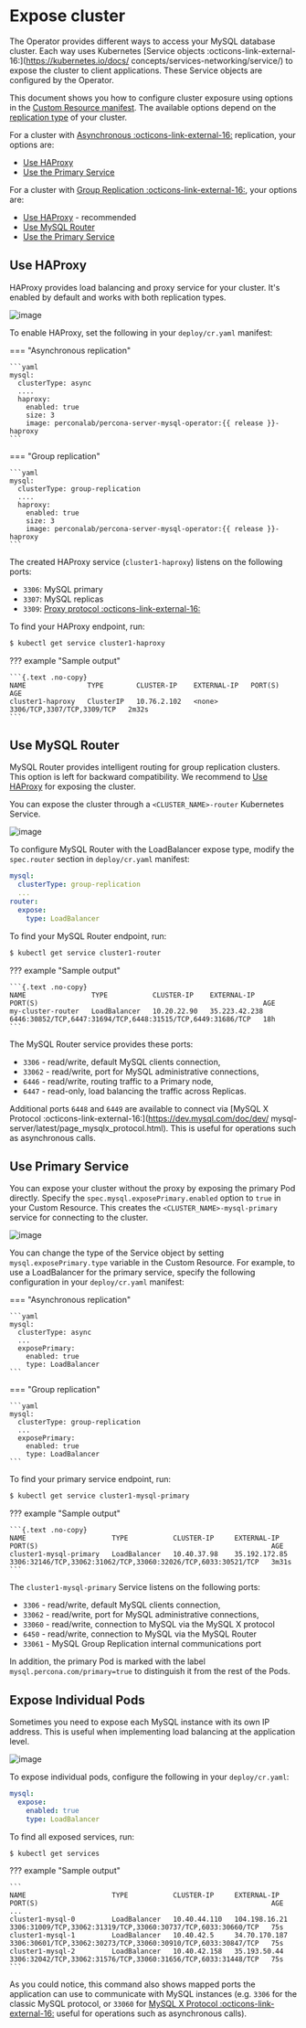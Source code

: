 # Expose cluster

The Operator provides different ways to access your MySQL database cluster. Each way uses Kubernetes [Service objects :octicons-link-external-16:](https://kubernetes.io/docs/
concepts/services-networking/service/) to expose the cluster to client applications. These Service objects are configured by the Operator.

This document shows you how to configure cluster exposure using options in the [Custom Resource manifest](operator.md). The available options depend on the [replication type](architecture.md#replication-types-and-proxy-solutions) of your cluster.

For a cluster with [Asynchronous :octicons-link-external-16:](https://dev.mysql.com/doc/refman/8.0/en/replication.html) replication, your options are:

* [Use HAProxy](#use-haproxy)
* [Use the Primary Service](#use-primary-service)

For a cluster with [Group Replication :octicons-link-external-16:](https://dev.mysql.com/doc/refman/8.0/en/group-replication.html), your options are:

* [Use HAProxy](#use-haproxy) - recommended
* [Use MySQL Router](#use-mysql-router)
* [Use the Primary Service](#use-primary-service)

## Use HAProxy 

HAProxy provides load balancing and proxy service for your cluster. It's enabled by default and works with both replication types.

![image](assets/images/exposure-haproxy.svg)

To enable HAProxy, set the following in your `deploy/cr.yaml` manifest:

=== "Asynchronous replication"

    ```yaml
    mysql:
      clusterType: async
      ....
      haproxy: 
        enabled: true
        size: 3
        image: perconalab/percona-server-mysql-operator:{{ release }}-haproxy
    ```

=== "Group replication"

    ```yaml
    mysql:
      clusterType: group-replication
      ....
      haproxy:
        enabled: true
        size: 3
        image: perconalab/percona-server-mysql-operator:{{ release }}-haproxy
    ```

The created HAProxy service (`cluster1-haproxy`) listens on the following ports:

- `3306`: MySQL primary
- `3307`: MySQL replicas  
- `3309`: [Proxy protocol :octicons-link-external-16:](https://www.haproxy.com/blog/haproxy/proxy-protocol/)

To find your HAProxy endpoint, run:

```{.bash data-prompt="$"}
$ kubectl get service cluster1-haproxy

```
??? example "Sample output"

    ```{.text .no-copy}
    NAME               TYPE        CLUSTER-IP    EXTERNAL-IP   PORT(S)                      AGE
    cluster1-haproxy   ClusterIP   10.76.2.102   <none>        3306/TCP,3307/TCP,3309/TCP   2m32s
    ```

## Use MySQL Router

MySQL Router provides intelligent routing for group replication clusters. This option is left for backward compatibility. We recommend to [Use HAProxy](#use-haproxy) for exposing the cluster.

You can expose the cluster through a `<CLUSTER_NAME>-router` Kubernetes Service.

![image](assets/images/exposure-gr.svg)

To configure MySQL Router with the LoadBalancer expose type, modify the `spec.router` section in `deploy/cr.yaml` manifest:

```yaml
mysql:
  clusterType: group-replication
  ...
router:
  expose:
    type: LoadBalancer
```

To find your MySQL Router endpoint, run:

```{.bash data-prompt="$"}
$ kubectl get service cluster1-router
```

??? example "Sample output"

    ```{.text .no-copy}
    NAME                TYPE           CLUSTER-IP    EXTERNAL-IP     PORT(S)                                                       AGE
    my-cluster-router   LoadBalancer   10.20.22.90   35.223.42.238   6446:30852/TCP,6447:31694/TCP,6448:31515/TCP,6449:31686/TCP   18h
    ```

The MySQL Router service provides these ports:

* `3306` - read/write, default MySQL clients connection,
* `33062` - read/write, port for MySQL administrative connections,
* `6446` - read/write, routing traffic to a Primary node,
* `6447` - read-only, load balancing the traffic across Replicas.

Additional ports `6448` and `6449` are available to
connect via [MySQL X Protocol :octicons-link-external-16:](<https://dev.mysql.com/doc/dev/>
mysql-server/latest/page_mysqlx_protocol.html). This is 
useful for operations such as asynchronous calls.

## Use Primary Service

You can expose your cluster without the proxy by exposing the primary Pod directly. Specify the `spec.mysql.exposePrimary.enabled` option to `true` in your Custom Resource. This creates  the `<CLUSTER_NAME>-mysql-primary` service for connecting to the cluster.

![image](assets/images/exposure-async.svg)

You can change the type of the Service object by setting `mysql.exposePrimary.type` variable in the Custom Resource. For example, to use a LoadBalancer for the primary service, specify the following configuration in your `deploy/cr.yaml` manifest:

=== "Asynchronous replication"

    ```yaml
    mysql:
      clusterType: async
      ...
      exposePrimary:
        enabled: true
        type: LoadBalancer
    ```

=== "Group replication"

    ```yaml
    mysql:
      clusterType: group-replication
      ...
      exposePrimary:
        enabled: true
        type: LoadBalancer
    ```
    
To find your primary service endpoint, run:

```{.bash data-prompt="$"}
$ kubectl get service cluster1-mysql-primary
```

??? example "Sample output"

    ```{.text .no-copy}
    NAME                     TYPE           CLUSTER-IP     EXTERNAL-IP     PORT(S)                                                         AGE
    cluster1-mysql-primary   LoadBalancer   10.40.37.98    35.192.172.85   3306:32146/TCP,33062:31062/TCP,33060:32026/TCP,6033:30521/TCP   3m31s
    ```

The `cluster1-mysql-primary` Service listens on the following ports:

* `3306` - read/write, default MySQL clients connection,
* `33062` - read/write, port for MySQL administrative connections,
* `33060` - read/write, connection to MySQL via the MySQL X protocol
* `6450` - read/write, connection to MySQL via the MySQL Router
* `33061` - MySQL Group Replication internal communications port

In addition, the primary Pod is marked with the label `mysql.percona.com/primary=true` to distinguish it from the rest of the Pods.

## Expose Individual Pods

Sometimes you need to expose each MySQL instance with its own IP address. This is useful when implementing load balancing at the application level.

![image](assets/images/exposure-all.svg)

To expose individual pods, configure the following in your `deploy/cr.yaml`:

```yaml
mysql:
  expose:
    enabled: true
    type: LoadBalancer
```

To find all exposed services, run:

```{.bash data-prompt="$"}
$ kubectl get services
```

??? example "Sample output"

    ```
    NAME                     TYPE           CLUSTER-IP     EXTERNAL-IP     PORT(S)                                                         AGE
    ...
    cluster1-mysql-0         LoadBalancer   10.40.44.110   104.198.16.21   3306:31009/TCP,33062:31319/TCP,33060:30737/TCP,6033:30660/TCP   75s
    cluster1-mysql-1         LoadBalancer   10.40.42.5     34.70.170.187   3306:30601/TCP,33062:30273/TCP,33060:30910/TCP,6033:30847/TCP   75s
    cluster1-mysql-2         LoadBalancer   10.40.42.158   35.193.50.44    3306:32042/TCP,33062:31576/TCP,33060:31656/TCP,6033:31448/TCP   75s
    ```

As you could notice, this command also shows mapped ports the application can
use to communicate with MySQL instances (e.g. `3306` for the classic MySQL
protocol, or `33060` for [MySQL X Protocol :octicons-link-external-16:](https://dev.mysql.com/doc/dev/mysql-server/latest/page_mysqlx_protocol.html)
useful for operations such as asynchronous calls).